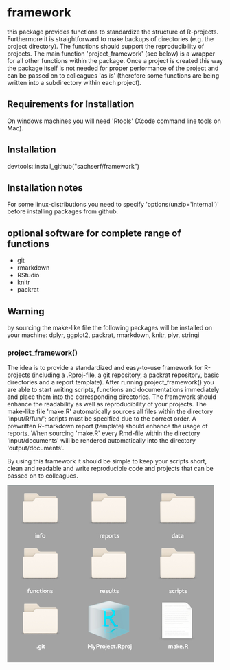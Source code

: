# framework
this package provides functions to standardize the structure of R-projects. Furthermore it is straightforward to make backups of directories (e.g. the project directory). The functions should support the reproducibility of projects. The main function 'project_framework' (see below) is a wrapper for all other functions within the package. Once a project is created this way the package itself is not needed for proper performance of the project and can be passed on to colleagues 'as is' (therefore some functions are being written into a subdirectory within each project).

## Requirements for Installation
On windows machines you will need 'Rtools' (Xcode command line tools on Mac).

## Installation
devtools::install_github("sachserf/framework")

## Installation notes
For some linux-distributions you need to specify 'options(unzip='internal')' before installing packages from github.

## optional software for complete range of functions
- git
- rmarkdown
- RStudio
- knitr
- packrat

## Warning
by sourcing the make-like file the following packages will be installed on your machine: dplyr, ggplot2, packrat, rmarkdown, knitr, plyr, stringi

### project_framework()
The idea is to provide a standardized and easy-to-use framework for R-projects (including a .Rproj-file, a git repository, a packrat repository, basic directories and a report template). After running project_framework() you are able to start writing scripts, functions and documentations immediately and place them into the corresponding directories. The framework should enhance the readability as well as reproducibility of your projects. The make-like file 'make.R' automatically sources all files within the directory 'input/R/fun/'; scripts must be specified due to the correct order. A prewritten R-markdown report (template) should enhance the usage of reports. When sourcing 'make.R' every Rmd-file within the directory 'input/documents' will be rendered automatically into the directory 'output/documents'.

By using this framework it should be simple to keep your scripts short, clean and readable and write reproducible code and projects that can be passed on to colleagues.

![structure of the created files and directories by using project_framework()][1]





[1]: figures/structure.jpg "structure of the created files and directories by using project_framework() ---- deprecated"